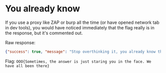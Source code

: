 # You already know

If you use a proxy like ZAP or burp all the time (or have opened network tab in dev tools), you would have noticed immediately that the flag really is in the response, but it's commented out.

Raw response:
```json
{"success": true, "message": "Stop overthinking it, you already know the answer here.\n\n[comment]: <> (OOO{Sometimes, the answer is just staring you in the face. We have all been there})\n\nYou already have the flag.\n\n**Seriously**, _if you can read this_, then you have the flag.\n\nSubmit it!\n"}
```

Flag: `OOO{Sometimes, the answer is just staring you in the face. We have all been there}`